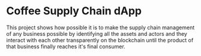 # Coffee Supply Chain dApp

This project shows how possible it is to make the supply chain management of any business possible by identifying all the assets and actors and they interact with each other transparently on the blockchain until the product of that business finally reaches it's final consumer.